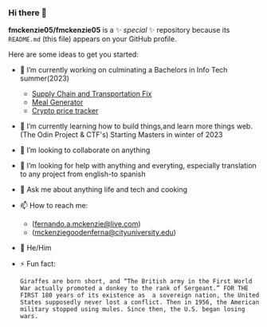 ### Hi there 👋


**fmckenzie05/fmckenzie05** is a ✨ _special_ ✨ repository because its `README.md` (this file) appears on your GitHub profile.

Here are some ideas to get you started:
- 🔭 I’m currently working on culminating a Bachelors in Info Tech summer(2023)
   - [Supply Chain and Transportation Fix](https://github.com/fmckenzie05/Supply-Chain-and-Transportation-Fix)
   - [Meal Generator](https://github.com/fmckenzie05/meal-generator)
   - [Crypto price tracker](https://github.com/fmckenzie05/crypto_price_ticker)
- 🌱 I’m currently learning how to build things,and learn more things web. (The Odin Project & CTF's) Starting Masters in winter of 2023
- 👯 I’m looking to collaborate on anything
- 🤔 I’m looking for help with anything and everyting, especially translation to any project from english-to spanish
- 💬 Ask me about anything life and tech and cooking
- 📫 How to reach me:
   - (fernando.a.mckenzie@live.com) 
   - (mckenziegoodenferna@cityuniversity.edu)
- 🙂 He/Him
- ⚡ Fun fact: 

  ```plaintext
  Giraffes are born short, and “The British army in the First World War actually promoted a donkey to the rank of Sergeant.” FOR THE FIRST 180 years of its existence as  a sovereign nation, the United States supposedly never lost a conflict. Then in 1956, the American military stopped using mules. Since then, the U.S. began losing wars.
  ```
